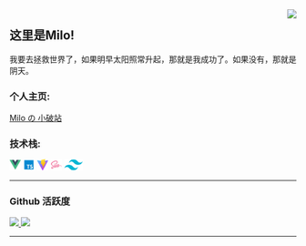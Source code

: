<img align="right" src="https://count.getloli.com/get/@:Miloboxgithub?theme=rule34">

## 这里是Milo!

我要去拯救世界了，如果明早太阳照常升起，那就是我成功了。如果没有，那就是阴天。

<!-- ### **社交主页：** -->

 <!-- <img align="right" alt="GIF" src="./images/code.gif" width="430" height="100%" />

-   <a href="https://juejin.cn/user/1214304985296439/posts"><code><img height="20" width="50" src="./images/juejin.png"></code></a>：掘金优秀作者，发表了 30 篇技术文章，15万阅读。 -->

### **个人主页:**

<a href="https://www.miloblog.online/">Milo の 小破站</a>

### **技术栈:**

<a href="https://v3.cn.vuejs.org"><code><img height="20" src="./images/vue.png"></code></a>
<a href="https://www.tslang.cn/index.html"><code><img height="20" src="./images/typescript.png"></code></a>
<a href="https://cn.vitejs.dev"><code><img height="20" src="./images/vite.png"></code></a>
<a href="https://sass-lang.com"><code><img height="20" src="./images/sass2.png"></code></a>
<a href="https://tailwindcss.com"><code><img height="20" src="./images/tailwindcss.png"></code></a>
<!-- <a href="https://webpack.js.org/"><code><img height="20" src="./images/webpack.svg"></code></a> -->
<!-- <a href="https://reactjs.org/"><code><img height="20" src="./images/react.svg"></code></a> -->
<!-- <a href="https://nextjs.org/"><code><img height="20" src="./images/next.png"></code></a> -->
<!-- <a href="https://go.dev/"><code><img height="20" src="./images/golang.png"></code></a>
<a href="https://www.docker.com"><code><img height="20" src="./images/docker.png"></code></a> -->

<!-- ### 开源项目

[![](https://github-readme-stats.vercel.app/api/pin/?username=Minori-ty&repo=mp4To4K-rust)](https://github.com/Minori-ty/mp4To4K-rust)
<br><br><br> -->
---

### Github 活跃度

<div>
<a href="https://github.com/Miloboxgithub">
  <img height="160" src="https://github-readme-stats.vercel.app/api?username=Miloboxgithub&show_icons=true&theme=radical"/>
</a>
<a href="https://github.com/Miloboxgithub">
  <img height="160" src="https://github-readme-stats.vercel.app/api/top-langs/?username=Miloboxgithub&layout=compact&theme=Gradient&bg_color=30,ff758c,e4efe9&text_color=black&title_color=29323c"/>
</a>
</div>

---

<!--<img style="display: block; margin: 0 auto; width: 100vw;" alt="GIF" src="./images/webwxgetmsgimg.gif">

--- -->





